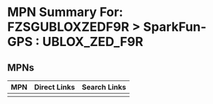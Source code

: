 



# MPN Summary For: FZSGUBLOXZEDF9R > SparkFun-GPS : UBLOX_ZED_F9R

## MPNs
  

|MPN|Direct Links|Search Links|
| :--- | :--- | :--- |
||||
